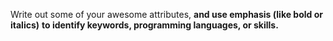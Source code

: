 Write out some of your awesome attributes, 
**and use emphasis (like bold or italics)**
__to identify keywords, programming languages, or skills.__ 
